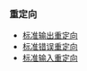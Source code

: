 ### 重定向

- [标准输出重定向](redirecting_standard_output)
- [标准错误重定向](redirecting_standard_error)
- [标准输入重定向](redirecting_standard_input)
